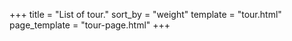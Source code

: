 +++
title = "List of tour."
sort_by = "weight"
template = "tour.html"
page_template = "tour-page.html"
+++
